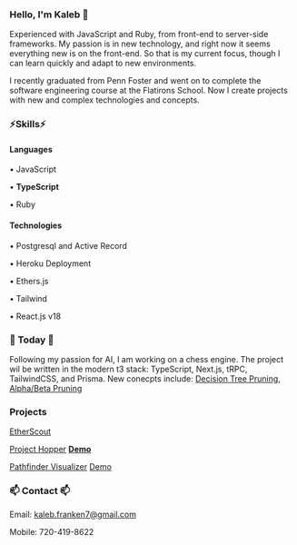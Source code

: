 ### Hello, I'm Kaleb 👋

Experienced with JavaScript and Ruby, from front-end to server-side frameworks. My passion is in new technology, and right now it seems everything new is on the front-end. So that is my current focus, though I can learn quickly and adapt to new environments.

I recently graduated from Penn Foster and went on to complete the software engineering course at the Flatirons School. Now I create projects with new and complex technologies and concepts. 

### ⚡Skills⚡

#### Languages

• JavaScript

• **TypeScript**

• Ruby

#### Technologies

• Postgresql and Active Record

• Heroku Deployment 

• Ethers.js

• Tailwind

• React.js v18


### 📅 Today 📅

Following my passion for AI, I am working on a chess engine. The project wil be written in the modern t3 stack: TypeScript, Next.js, tRPC, TailwindCSS, and Prisma. New conecpts include: [Decision Tree Pruning](https://en.wikipedia.org/wiki/Decision_tree_pruning), [Alpha/Beta Pruning](https://en.wikipedia.org/wiki/Alpha%E2%80%93beta_pruning)

### Projects 

[EtherScout](https://github.com/Skywrithin/EtherScout)

[Project Hopper](https://github.com/Skywrithin/project-hopper) [**Demo**](https://pathfinder-visualizer-kaleb.herokuapp.com)

[Pathfinder Visualizer](https://github.com/Skywrithin/pathfinder-visualizer) [Demo]()




### 📫 Contact 📫

Email: kaleb.franken7@gmail.com

Mobile: 720-419-8622

<!--
- 🔭 I’m currently working on ...
- 🌱 I’m currently learning ...
- 👯 I’m looking to collaborate on ...
- 🤔 I’m looking for help with ...
- 💬 Ask me about ...
- 📫 How to reach me: ...
- 😄 Pronouns: ...
- ⚡ Fun fact: ...
-->

